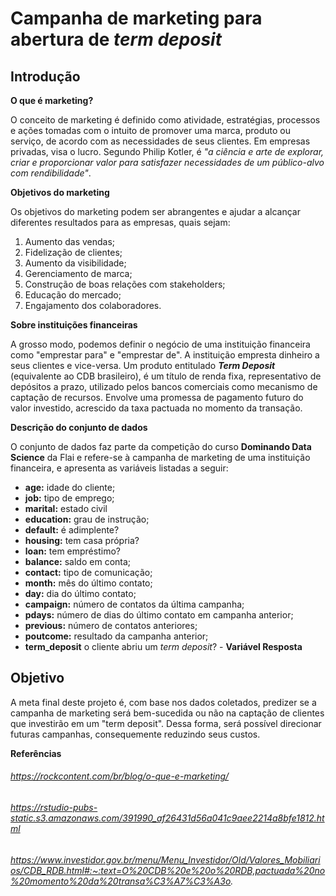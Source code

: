 # Campanha de marketing para abertura de *term deposit*

## Introdução

**O que é marketing?**

O conceito de marketing é definido como atividade, estratégias, processos e ações tomadas com o intuito de promover uma marca, produto ou serviço, de acordo com as necessidades de seus clientes. Em empresas privadas, visa o lucro. Segundo Philip Kotler, é *"a ciência e arte de explorar, criar e proporcionar valor para satisfazer necessidades de um público-alvo com rendibilidade"*.

**Objetivos do marketing**

Os objetivos do marketing podem ser abrangentes e ajudar a alcançar diferentes resultados para as empresas, quais sejam:

1. Aumento das vendas;
2. Fidelização de clientes;
3. Aumento da visibilidade;
4. Gerenciamento de marca;
5. Construção de boas relações com stakeholders;
6. Educação do mercado;
7. Engajamento dos colaboradores.

**Sobre instituições financeiras**

A grosso modo, podemos definir o negócio de uma instituição financeira como "emprestar para" e "emprestar de". A instituição empresta dinheiro a seus clientes e vice-versa. Um produto entitulado ***Term Deposit*** (equivalente ao CDB brasileiro), é um título de renda fixa, representativo de depósitos a prazo, utilizado pelos bancos comerciais como mecanismo de captação de recursos. Envolve uma promessa de pagamento futuro do valor investido, acrescido da taxa pactuada no momento da transação.

**Descrição do conjunto de dados**

O conjunto de dados faz parte da competição do curso **Dominando Data Science** da Flai e refere-se à campanha de marketing de uma instituição financeira, e apresenta as variáveis listadas a seguir:


*   **age:** idade do cliente;
*   **job:** tipo de emprego;
*   **marital:** estado civil
*   **education:** grau de instrução;
*   **default:** é adimplente?
*   **housing:** tem casa própria?
*   **loan:** tem empréstimo?
*   **balance:** saldo em conta;
*   **contact:** tipo de comunicação;
*   **month:** mês do último contato;
*   **day:** dia do último contato;
*   **campaign:** número de contatos da última campanha;
*   **pdays:** número de dias do último contato em campanha anterior;
*   **previous:** número de contatos anteriores;
*   **poutcome:** resultado da campanha anterior;
*   **term_deposit** o cliente abriu um *term deposit*? - **Variável Resposta**

## Objetivo

A meta final deste projeto é, com base nos dados coletados, predizer se a campanha de marketing será bem-sucedida ou não na captação de clientes que investirão em um "term deposit". Dessa forma, será possível direcionar futuras campanhas, consequemente reduzindo seus custos.

**Referências**

###### https://rockcontent.com/br/blog/o-que-e-marketing/
###### https://rstudio-pubs-static.s3.amazonaws.com/391990_af26431d56a041c9aee2214a8bfe1812.html
###### https://www.investidor.gov.br/menu/Menu_Investidor/Old/Valores_Mobiliarios/CDB_RDB.html#:~:text=O%20CDB%20e%20o%20RDB,pactuada%20no%20momento%20da%20transa%C3%A7%C3%A3o.
